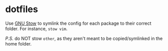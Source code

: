 dotfiles
========

Use [GNU Stow](http://www.gnu.org/software/stow/) to symlink the config for each package to their correct folder. For instance, `stow vim`.  

*P.S.* do NOT stow `other`, as they aren't meant to be copied/symlinked in the home folder.
